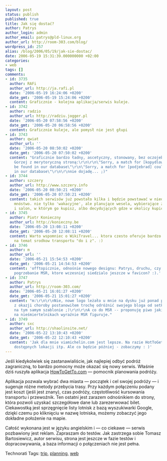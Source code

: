 ```yaml
---
layout: post
status: publish
published: true
title: Jak się dostać?
author: Patrys
author_login: admin
author_email: patrys@pld-linux.org
author_url: http://room-303.com/blog/
wordpress_id: 257
alias: /blog/2006/05/19/jak-sie-dostac/
date: 2006-05-19 15:31:39.000000000 +02:00
categories:
- web
tags: []
comments:
- id: 3735
  author: RAFi
  author_url: http://ja.rafi.pl
  date: '2006-05-19 16:24:06 +0200'
  date_gmt: '2006-05-19 15:24:06 +0200'
  content: Graficznie - kolejna aplikacja/serwis kuleje.
- id: 3742
  author: radzio
  author_url: http://radziu.jogger.pl
  date: '2006-05-20 07:58:56 +0200'
  date_gmt: '2006-05-20 06:58:56 +0200'
  content: Graficznie kuleje, ale pomysł nie jest głupi
- id: 3743
  author: qwiat
  author_url: ''
  date: '2006-05-20 08:50:02 +0200'
  date_gmt: '2006-05-20 07:50:02 +0200'
  content: "Graficznie bardzo ładny, ascetyczny, stonowany, bez oczojebności i animacji.
    Gorzej z merytoryczną stroną:\r\n\r\n\"Sorry, a match for [kopydlowo] could not
    be found in our database\"\r\n\"Sorry, a match for [podjebrad] could not be found
    in our database\"\r\n\r\nnie dojadę... ;)"
- id: 3744
  author: szczery
  author_url: http://www.szczery.info
  date: '2006-05-20 08:50:21 +0200'
  date_gmt: '2006-05-20 07:50:21 +0200'
  content: takich serwisów już powstało kilka i będzie powstawać w niedługim czasie
    mnóstwo. nie tylko 'wakacyjne', ale planujące wesela, wybierające za Ciebie auto
    i salon, w którym go kupisz, albo decydujących gdze w okolicy kupić krakersy  etc.
- id: 3745
  author: Piotr Konieczny
  author_url: http://konieczny.be
  date: '2006-05-20 13:08:11 +0200'
  date_gmt: '2006-05-20 12:08:11 +0200'
  content: Warto wspomniec o WikiTravel... ktora czesto oferuje bardzo dobre informacje
    na temat srodkow transportu "do i z". :)
- id: 3746
  author: m
  author_url: ''
  date: '2006-05-21 15:54:53 +0200'
  date_gmt: '2006-05-21 14:54:53 +0200'
  content: 'offtopicznie, odnośnie nowego designu: Patrys, druchu, czy to ostateczne
    pogrzebanie MSR, ktore wczesniej siedzialo jeszcze w favicon? :).'
- id: 3747
  author: Patrys
  author_url: http://room-303.com/
  date: '2006-05-21 16:01:27 +0200'
  date_gmt: '2006-05-21 15:01:27 +0200'
  content: "m:\r\n\r\nNie, nowe logo leżało u mnie na dysku już ponad pół roku i dziś
    z okazji choroby postanowiłem trochę odróżnić swojego bloga od setki innych opartych
    na tym samym szablonie ;)\r\n\r\nA co do MSR -- proponuję piwo jakieś. U mnie
    na nieśmiertelnikach wyraźnie MSR figuruje."
- id: 3749
  author: sxc
  author_url: http://shaolinsite.net/
  date: '2006-05-22 13:10:43 +0200'
  date_gmt: '2006-05-22 12:10:43 +0200'
  content: 'Jak dla mnie viamichelin.com jest lepsze. Na razie HotToGetTo ma za mało
    dostępnych lokacji itp. Ale co będzie później - zobaczymy : )'
---
```

<p>Jeśli kiedykolwiek się zastanawialiście, jak najlepiej odbyć podróż zagraniczną, to bardzo pomocny może okazać się nowy serwis. Właśnie dziś ruszyła aplikacja <a href="http://howtogetto.com/">HowToGetTo.com</a> — pomocnik planowania podróży.</p>

<p>Aplikacja pozwala wybrać dwa miasta — początek i cel swojej podróży — i sugeruje różne metody przebycia trasy. Przy każdym połączeniu podany jest koszt (jeśli jest znany), czas podróży, częstotliwość kursowania transportu i przewoźnik. Ten ostatni jest zarazem odnośnikiem do strony, która pozwoli uzyskać szczegółowe dane lub zarezerwować bilet. Ciekawostką jest sprzęgnięcie listy lotnisk z bazą wyszukiwarki Google, dzięki czemu po kliknięciu w nazwę lotniska, możemy zobaczyć jego dokładne położenie na mapie.</p>

<p>Całość wykonana jest w języku angielskim i — co ciekawe — serwis pozbawiony jest reklam. Zapraszam do testów. Jak zastrzega sobie Tomasz Bartosiewicz, autor serwisu, strona jest jeszcze w fazie testów i dopracowywania, a baza informacji o połączeniach nie jest pełna.</p>

Technorati Tags: <a href="http://technorati.com/tag/trip" rel="tag">trip</a>, <a href="http://technorati.com/tag/planning" rel="tag">planning</a>, <a href="http://technorati.com/tag/web" rel="tag">web</a>

